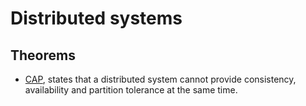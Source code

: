 # Distributed systems

## Theorems

- [CAP](https://en.wikipedia.org/wiki/CAP_theorem), states that a distributed system cannot provide consistency, availability and partition tolerance at the same time.
